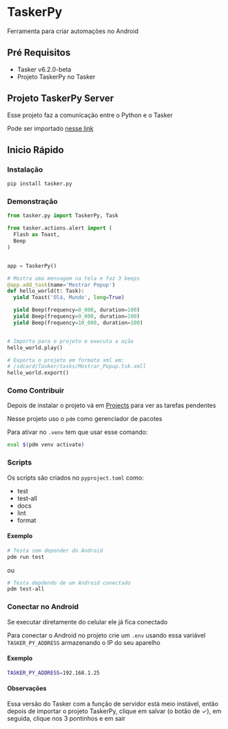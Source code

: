 # TaskerPy

Ferramenta para criar automações no Android


## Pré Requisitos
- Tasker v6.2.0-beta
- Projeto TaskerPy no Tasker


## Projeto TaskerPy Server
Esse projeto faz a comunicação
entre o Python e o Tasker

Pode ser importado [nesse link][tasker-py]

## Inicio Rápido

### Instalação
```bash
pip install tasker.py
```

### Demonstração

```python
from tasker.py import TaskerPy, Task

from tasker.actions.alert import (
  Flash as Toast,
  Beep
)


app = TaskerPy()

# Mostra uma mensagem na tela e faz 3 beeps
@app.add_task(name='Mostrar Popup')
def hello_world(t: Task):
  yield Toast('Olá, Mundo', long=True)

  yield Beep(frequency=8_000, duration=100)
  yield Beep(frequency=9_000, duration=100)
  yield Beep(frequency=10_000, duration=100)


# Importa para o projeto e executa a ação
hello_world.play()

# Exporta o projeto em formato xml em:
# /sdcard/Tasker/tasks/Mostrar_Popup.tsk.xmll
hello_world.export()
```

### Como Contribuir
Depois de instalar o projeto vá em [Projects][gh-projects]
para ver as tarefas pendentes

Nesse projeto uso o `pdm` como gerenciador de pacotes

Para ativar no `.venv` tem que usar esse comando:

```bash
eval $(pdm venv activate)
```

### Scripts
Os scripts são criados no `pyproject.toml` como:
- test
- test-all
- docs
- lint
- format

#### Exemplo
```bash
# Testa sem depender do Android
pdm run test
```

ou

```bash
# Testa depdendo de um Android conectado
pdm test-all
```

### Conectar no Android
Se executar diretamente do celular ele já fica conectado

Para conectar o Android no projeto crie um `.env`
usando essa variável `TASKER_PY_ADDRESS` armazenando
o IP do seu aparelho


#### Exemplo
```bash
TASKER_PY_ADDRESS=192.168.1.25
```

#### Observações
Essa versão do Tasker com a função de servidor
está meio instável, então depois de importar o projeto
TaskerPy, clique em salvar (o botão de ✓),
em seguida, clique nos 3 pontinhos e em sair

[gh-projects]: https://github.com/users/brunodavi/projects/1
[tasker-py]: https://taskernet.com/shares/?user=AS35m8nXHtAHUb3g429CktIgI9aKlA1%2FEglWKHxy0IyPwx0q7aeQMBH2ekF4AG%2F7FRqn58T5R5q3qrGmIPwa&id=Project%3Atasker.py 
